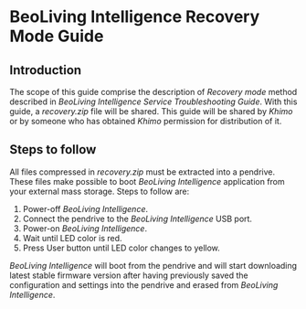 # BeoLiving Intelligence Recovery Mode Guide

## Introduction

The scope of this guide comprise the description of _Recovery mode_ method described in _BeoLiving Intelligence Service Troubleshooting Guide_. 
With this guide, a _recovery.zip_ file will be shared. This guide will be shared by _Khimo_ or by someone who has obtained _Khimo_ permission for 
distribution of it. 

## Steps to follow

All files compressed in _recovery.zip_ must be extracted into a pendrive. These files make possible to boot _BeoLiving Intelligence_ application 
from your external mass storage. Steps to follow are:

1. Power-off _BeoLiving Intelligence_.
2. Connect the pendrive to the _BeoLiving Intelligence_ USB port.
3. Power-on _BeoLiving Intelligence_.
4. Wait until LED color is red. 
5. Press User button until LED color changes to yellow.

_BeoLiving Intelligence_ will boot from the pendrive and will start downloading latest stable firmware version after having previously saved the configuration and 
settings into the pendrive and erased from _BeoLiving Intelligence_.
